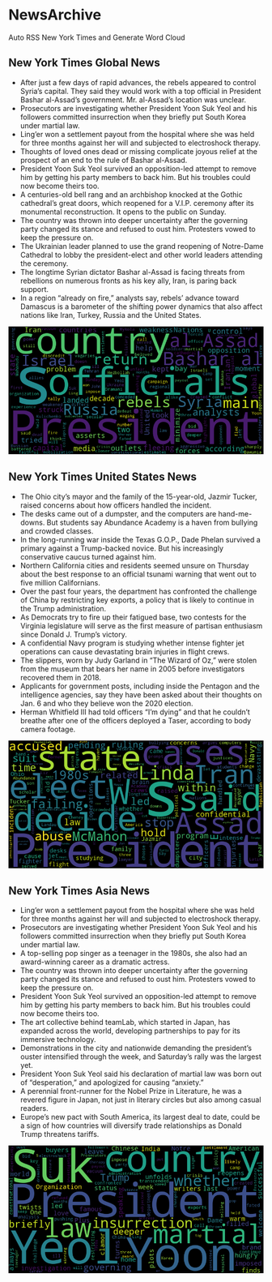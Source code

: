 # NewsArchive
Auto RSS New York Times and Generate Word Cloud

## New York Times Global News
* After just a few days of rapid advances, the rebels appeared to control Syria’s capital. They said they would work with a top official in President Bashar al-Assad’s government. Mr. al-Assad’s location was unclear.
* Prosecutors are investigating whether President Yoon Suk Yeol and his followers committed insurrection when they briefly put South Korea under martial law.
* Ling’er won a settlement payout from the hospital where she was held for three months against her will and subjected to electroshock therapy.
* Thoughts of loved ones dead or missing complicate joyous relief at the prospect of an end to the rule of Bashar al-Assad.
* President Yoon Suk Yeol survived an opposition-led attempt to remove him by getting his party members to back him. But his troubles could now become theirs too.
* A centuries-old bell rang and an archbishop knocked at the Gothic cathedral’s great doors, which reopened for a V.I.P. ceremony after its monumental reconstruction. It opens to the public on Sunday.
* The country was thrown into deeper uncertainty after the governing party changed its stance and refused to oust him. Protesters vowed to keep the pressure on.
* The Ukrainian leader planned to use the grand reopening of Notre-Dame Cathedral to lobby the president-elect and other world leaders attending the ceremony.
* The longtime Syrian dictator Bashar al-Assad is facing threats from rebellions on numerous fronts as his key ally, Iran, is paring back support.
* In a region “already on fire,” analysts say, rebels’ advance toward Damascus is a barometer of the shifting power dynamics that also affect nations like Iran, Turkey, Russia and the United States.

![Global](./global.png)
## New York Times United States News
* The Ohio city’s mayor and the family of the 15-year-old, Jazmir Tucker, raised concerns about how officers handled the incident.
* The desks came out of a dumpster, and the computers are hand-me-downs. But students say Abundance Academy is a haven from bullying and crowded classes.
* In the long-running war inside the Texas G.O.P., Dade Phelan survived a primary against a Trump-backed novice. But his increasingly conservative caucus turned against him.
* Northern California cities and residents seemed unsure on Thursday about the best response to an official tsunami warning that went out to five million Californians.
* Over the past four years, the department has confronted the challenge of China by restricting key exports, a policy that is likely to continue in the Trump administration.
* As Democrats try to fire up their fatigued base, two contests for the Virginia legislature will serve as the first measure of partisan enthusiasm since Donald J. Trump’s victory.
* A confidential Navy program is studying whether intense fighter jet operations can cause devastating brain injuries in flight crews.
* The slippers, worn by Judy Garland in “The Wizard of Oz,” were stolen from the museum that bears her name in 2005 before investigators recovered them in 2018.
* Applicants for government posts, including inside the Pentagon and the intelligence agencies, say they have been asked about their thoughts on Jan. 6 and who they believe won the 2020 election.
* Herman Whitfield III had told officers “I’m dying” and that he couldn’t breathe after one of the officers deployed a Taser, according to body camera footage.

![US](./usnews.png)
## New York Times Asia News
* Ling’er won a settlement payout from the hospital where she was held for three months against her will and subjected to electroshock therapy.
* Prosecutors are investigating whether President Yoon Suk Yeol and his followers committed insurrection when they briefly put South Korea under martial law.
* A top-selling pop singer as a teenager in the 1980s, she also had an award-winning career as a dramatic actress.
* The country was thrown into deeper uncertainty after the governing party changed its stance and refused to oust him. Protesters vowed to keep the pressure on.
* President Yoon Suk Yeol survived an opposition-led attempt to remove him by getting his party members to back him. But his troubles could now become theirs too.
* The art collective behind teamLab, which started in Japan, has expanded across the world, developing partnerships to pay for its immersive technology.
* Demonstrations in the city and nationwide demanding the president’s ouster intensified through the week, and Saturday’s rally was the largest yet.
* President Yoon Suk Yeol said his declaration of martial law was born out of “desperation,” and apologized for causing “anxiety.”
* A perennial front-runner for the Nobel Prize in Literature, he was a revered figure in Japan, not just in literary circles but also among casual readers.
* Europe’s new pact with South America, its largest deal to date, could be a sign of how countries will diversify trade relationships as Donald Trump threatens tariffs.

![Asian](./asian.png)
